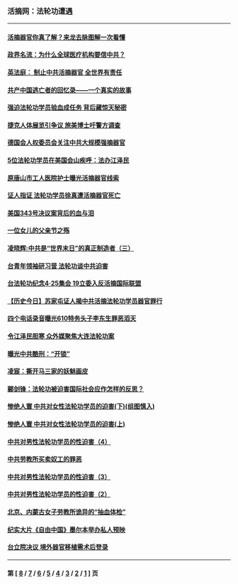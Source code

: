 ### 活摘网：法轮功遭遇
---
#### [活摘器官你真了解？来龙去脉图解一次看懂](../../pages/nf5881/n13013820.md?07130430) 
#### [政界名流：为什么全球医疗机构要信中共？](../../pages/nf5881/n11945479.md?07130430) 
#### [英法庭： 制止中共活摘器官 全世界有责任](../../pages/nf5881/n11330691.md?07130430) 
#### [共产中国逃亡者的回忆录——一个真实的故事](../../pages/nf5881/n10918649.md?07130430) 
#### [强迫法轮功学员验血成任务 背后藏惊天秘密](../../pages/nf5881/n4252384.md?07130430) 
#### [捷克人体展览引争议 旅美博士吁警方调查](../../pages/nf5881/n9429187.md?07130430) 
#### [德国会人权委员会关注中共大规模强摘器官](../../pages/nf5881/n8418950.md?07130430) 
#### [5位法轮功学员在美国会山疾呼：法办江泽民](../../pages/nf5881/n8101519.md?07130430) 
#### [原唐山市工人医院护士曝光活摘器官线索](../../pages/nf5881/n8076384.md?07130430) 
#### [证人指证 法轮功学员徐真遭活摘器官死亡](../../pages/nf5881/n8042467.md?07130430) 
#### [美国343号决议案背后的血与泪](../../pages/nf5881/n8020684.md?07130430) 
#### [一位女儿的父亲节之殇](../../pages/nf5881/n8014122.md?07130430) 
#### [凌晓辉:中共是“世界末日”的真正制造者（三）](../../pages/nf5881/n4210333.md?07130430) 
#### [台青年领袖研习营 法轮功谈中共迫害](../../pages/nf5881/n4141857.md?07130430) 
#### [台法轮功纪念4‧25集会 19立委入反活摘国际联盟](../../pages/nf5881/n4141821.md?07130430) 
#### [【历史今日】苏家屯证人揭中共活摘法轮功学员器官罪行](../../pages/nf5881/n4135912.md?07130430) 
#### [四个电话录音曝光610特务头子李东生罪恶滔天](../../pages/nf5881/n4040060.md?07130430) 
#### [令江泽民胆寒 众外媒聚焦大连法轮功案](../../pages/nf5881/n3932671.md?07130430) 
#### [曝光中共酷刑：“开锁”](../../pages/nf5881/n3889373.md?07130430) 
#### [凌宸：撕开马三家的妖魅画皮](../../pages/nf5881/n3849369.md?07130430) 
#### [郦剑锋：法轮功被迫害国际社会应作怎样的反思？](../../pages/nf5881/n3824560.md?07130430) 
#### [惨绝人寰 中共对女性法轮功学员的迫害(下)(组图慎入)](../../pages/nf5881/n3816285.md?07130430) 
#### [惨绝人寰 中共对女性法轮功学员的迫害(上)](../../pages/nf5881/n3815374.md?07130430) 
#### [中共对男性法轮功学员的性迫害（4）](../../pages/nf5881/n3769144.md?07130430) 
#### [中共劳教所买卖奴工的罪恶](../../pages/nf5881/n3769378.md?07130430) 
#### [中共对男性法轮功学员的性迫害（3）](../../pages/nf5881/n3768231.md?07130430) 
#### [中共对男性法轮功学员的性迫害（2）](../../pages/nf5881/n3767211.md?07130430) 
#### [北京、内蒙古女子劳教所诡异的“抽血体检”](../../pages/nf5881/n3753158.md?07130430) 
#### [纪实大片《自由中国》墨尔本举办私人预映](../../pages/nf5881/n3743337.md?07130430) 
#### [台立院决议 境外器官移植需术后登录](../../pages/nf5881/n3741520.md?07130430) 

---
#### 第 [ [8](./8.md?07130430) / [7](./7.md?07130430) / [6](./6.md?07130430) / [5](./5.md?07130430) / [4](./4.md?07130430) / [3](./3.md?07130430) / [2](./2.md?07130430) / [1](./1.md?07130430) ] 页
